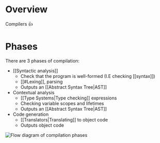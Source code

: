 # Overview
Compilers 👍

# Phases
There are 3 phases of compilation:
- [[Syntactic analysis]]
	- Check that the program is well-formed (I.E checking [[syntax]])
	- [[#Lexing]], parsing
	- Outputs an [[Abstract Syntax Tree|AST]]
- Contextual analysis
	- [[Type Systems|Type checking]] expressions
	- Checking variable scopes and lifetimes
	- Outputs an [[Abstract Syntax Tree|AST]]
- Code generation
	- [[Translators|Translating]] to object code
	- Outputs object code

![Flow diagram of compilation phases](https://cdn1.byjus.com/wp-content/uploads/2022/03/phase-of-compiler.png)
